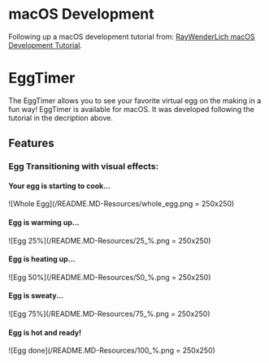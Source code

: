 # macOS Development
Following up a macOS development tutorial from: <a href="https://www.raywenderlich.com/151741/macos-development-beginners-part-1" title="macOS Development Tutorial" target="_blank">RayWenderLich macOS Development Tutorial</a>.

# EggTimer
The EggTimer allows you to see your favorite virtual egg on the making in a fun way! EggTimer is available for macOS. It was developed following the tutorial in the decription above.

## Features
### Egg Transitioning with visual effects: 
#### Your egg is starting to cook...
![Whole Egg](/README.MD-Resources/whole_egg.png = 250x250)

#### Egg is warming up... 
![Egg 25%](/README.MD-Resources/25_%.png = 250x250)

#### Egg is heating up...
![Egg 50%](/README.MD-Resources/50_%.png = 250x250)

#### Egg is sweaty...
![Egg 75%](/README.MD-Resources/75_%.png = 250x250)

#### Egg is hot and ready!
![Egg done](/README.MD-Resources/100_%.png = 250x250)
